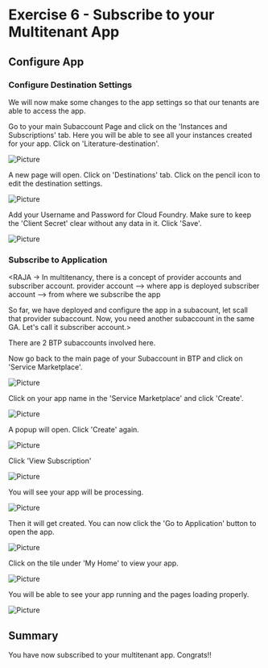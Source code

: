 # Exercise 6 - Subscribe to your Multitenant App
## Configure App

### Configure Destination Settings
We will now make some changes to the app settings so that our tenants are able to access the app.

Go to your main Subaccount Page and click on the 'Instances and Subscriptions' tab. Here you will be able to see all your instances created for your app. Click on 'Literature-destination'.

![Picture](./images/2.png)

A new page will open. Click on 'Destinations' tab. Click on the pencil icon to edit the destination settings.

![Picture](./images/5.png)

Add your Username and Password for Cloud Foundry. Make sure to keep the 'Client Secret' clear without any data in it. Click 'Save'.

![Picture](./images/6.png)

### Subscribe to Application

<RAJA -> In multitenancy, there is a concept of provider accounts and subscriber account. 
provider account --> where app is deployed
subscriber account --> from where we subscribe the app

So far, we have deployed and configure the app in a subacount, let scall that provider subaccount.
Now, you need another subaccount in the same GA. Let's call it subscriber account.>


There are 2 BTP subaccounts involved here. 

Now go back to the main page of your Subaccount in BTP and click on 'Service Marketplace'.

![Picture](./images/7.png)

Click on your app name in the 'Service Marketplace' and click 'Create'.

![Picture](./images/8.png)

A popup will open. Click 'Create' again.

![Picture](./images/9.png)

Click 'View Subscription'

![Picture](./images/10.png)

You will see your app will be processing.

![Picture](./images/11.png)

Then it will get created. You can now click the 'Go to Application' button to open the app.

![Picture](./images/12.png)

Click on the tile under 'My Home' to view your app.

![Picture](./images/13.png)

You will be able to see your app running and the pages loading properly.

![Picture](./images/14.png)

## Summary

You have now subscribed to your multitenant app. Congrats!!
